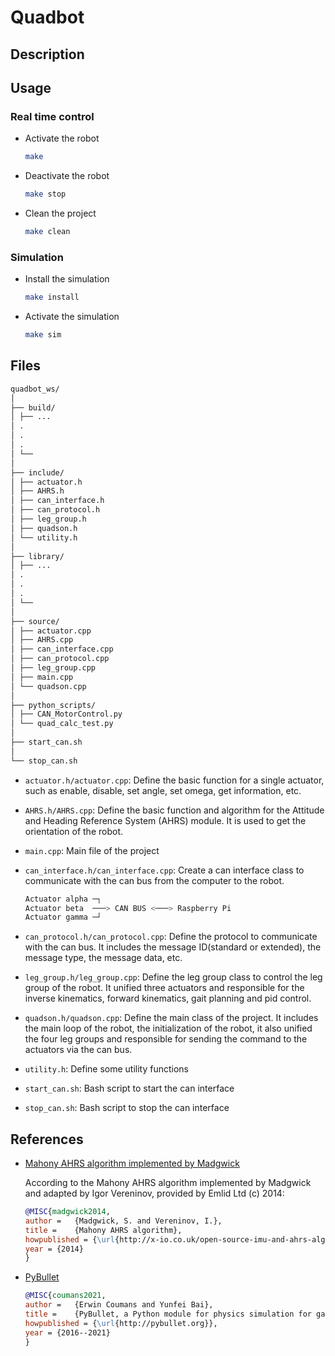 # Quadbot

## Description

## Usage

### Real time control

- Activate the robot

  ```sh
  make
  ```

- Deactivate the robot

  ```sh
  make stop
  ```

- Clean the project

  ```sh
  make clean
  ```

### Simulation

- Install the simulation

  ```sh
  make install
  ```

- Activate the simulation

  ```sh
  make sim
  ```

## Files

```sh
quadbot_ws/
│
├── build/
│ ├── ...
│ .
│ .
│ .
│ └──
│
├── include/
│ ├── actuator.h
│ ├── AHRS.h
│ ├── can_interface.h
│ ├── can_protocol.h
│ ├── leg_group.h
│ ├── quadson.h
│ └── utility.h
│
├── library/
│ ├── ...
│ .
│ .
│ .
│ └──
│
├── source/
│ ├── actuator.cpp
│ ├── AHRS.cpp
│ ├── can_interface.cpp
│ ├── can_protocol.cpp
│ ├── leg_group.cpp
│ ├── main.cpp
│ └── quadson.cpp
│
├── python_scripts/
│ ├── CAN_MotorControl.py
│ └── quad_calc_test.py
│
├── start_can.sh
│
└── stop_can.sh
```

- `actuator.h/actuator.cpp`: Define the basic function for a single actuator, such as enable, disable, set angle, set omega, get information, etc.

- `AHRS.h/AHRS.cpp`: Define the basic function and algorithm for the Attitude and Heading Reference System (AHRS) module. It is used to get the orientation of the robot.

- `main.cpp`: Main file of the project

- `can_interface.h/can_interface.cpp`: Create a can interface class to communicate with the can bus from the computer to the robot.

  ```sh
  Actuator alpha ─┐
  Actuator beta  ───> CAN BUS <───> Raspberry Pi
  Actuator gamma ─┘
  ```

- `can_protocol.h/can_protocol.cpp`: Define the protocol to communicate with the can bus. It includes the message ID(standard or extended), the message type, the message data, etc.

- `leg_group.h/leg_group.cpp`: Define the leg group class to control the leg group of the robot. It unified three actuators and responsible for the inverse kinematics, forward kinematics, gait planning and pid control.

- `quadson.h/quadson.cpp`: Define the main class of the project. It includes the main loop of the robot, the initialization of the robot, it also unified the four leg groups and responsible for sending the command to the actuators via the can bus.

- `utility.h`: Define some utility functions

- `start_can.sh`: Bash script to start the can interface

- `stop_can.sh`: Bash script to stop the can interface

## References

- [Mahony AHRS algorithm implemented by Madgwick](http://x-io.co.uk/open-source-imu-and-ahrs-algorithms/)

  According to the Mahony AHRS algorithm implemented by Madgwick and adapted by Igor Vereninov, provided by Emlid Ltd (c) 2014:

  ```bibtex
  @MISC{madgwick2014,
  author =   {Madgwick, S. and Vereninov, I.},
  title =    {Mahony AHRS algorithm},
  howpublished = {\url{http://x-io.co.uk/open-source-imu-and-ahrs-algorithms/}},
  year = {2014}
  }
  ```

- [PyBullet](http://pybullet.org)

  ```bibtex
  @MISC{coumans2021,
  author =   {Erwin Coumans and Yunfei Bai},
  title =    {PyBullet, a Python module for physics simulation for games, robotics and machine learning},
  howpublished = {\url{http://pybullet.org}},
  year = {2016--2021}
  }
  ```
